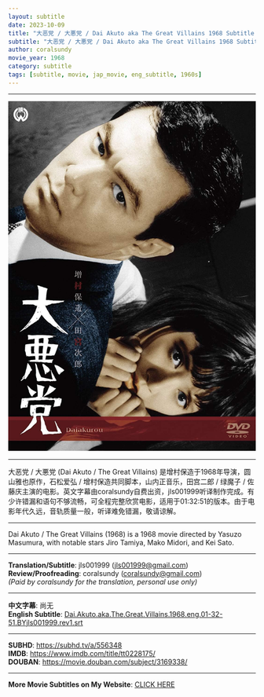 ```yaml
---
layout: subtitle
date: 2023-10-09
title: "大恶党 / 大悪党 / Dai Akuto aka The Great Villains 1968 Subtitle (English)"
subtitle: "大恶党 / 大悪党 / Dai Akuto aka The Great Villains 1968 Subtitle (English)"
author: coralsundy
movie_year: 1968
category: subtitle
tags: [subtitle, movie, jap_movie, eng_subtitle, 1960s]
---
```


------

<img src="../assets/tt0228175.jpg" alt="tt0228175_cover_art" />

------

大恶党 / 大悪党 (Dai Akuto / The Great Villains) 是增村保造于1968年导演，圆山雅也原作，石松爱弘 / 增村保造共同脚本，山内正音乐，田宫二郎 / 绿魔子 / 佐藤庆主演的电影。英文字幕由coralsundy自费出资，jls001999听译制作完成。有少许错漏和语句不够流畅，可全程完整欣赏电影，适用于01:32:51的版本。由于电影年代久远，音轨质量一般，听译难免错漏，敬请谅解。

------

Dai Akuto / The Great Villains (1968) is a 1968 movie directed by Yasuzo Masumura, with notable stars Jiro Tamiya, Mako Midori, and Kei Sato.

------

**Translation/Subtitle**: jls001999 (jls001999@gmail.com)<br>
**Review/Proofreading**: coralsundy (coralsundy@gmail.com)<br>
*(Paid by coralsundy for the translation, personal use only)*

------

**中文字幕**: 尚无<br>
**English Subtitle**: [Dai.Akuto.aka.The.Great.Villains.1968.eng.01-32-51.BYjls001999.rev1.srt](../subtitles/Dai.Akuto.aka.The.Great.Villains.1968.eng.01-32-51.BYjls001999.rev1.srt)

------

**SUBHD**: <https://subhd.tv/a/556348><br>
**IMDB**: <https://www.imdb.com/title/tt0228175/><br>
**DOUBAN**: <https://movie.douban.com/subject/3169338/>

------

**More Movie Subtitles on My Website**: <a href='{% post_url 2021-01-10-subtitles-summary-list %}'>CLICK HERE</a>


